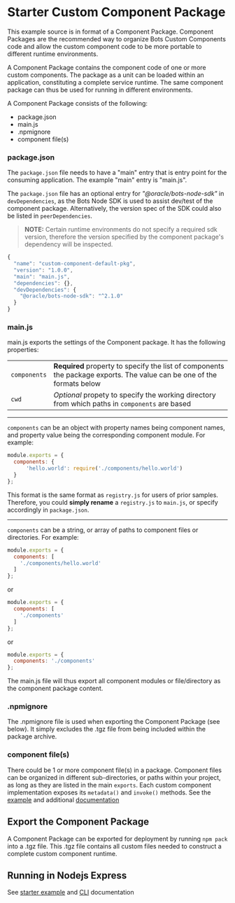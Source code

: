 # Starter Custom Component Package

This example source is in format of a Component Package. Component Packages are the recommended way to organize Bots Custom Components code and allow the custom component code to be more portable to different runtime environments.

A Component Package contains the component code of one or more custom components. The package as a unit can be loaded within an application, constituting a complete service runtime. The same component package can thus be used for running in different environments.  

A Component Package consists of the following:

- package.json
- main.js
- .npmignore
- component file(s)

### package.json

The `package.json` file needs to have a "main" entry that is entry point for
the consuming application.  The example "main" entry is "main.js".

The `package.json` file has an optional entry for _"@oracle/bots-node-sdk"_ in
`devDependencies`, as the Bots Node SDK is used to assist dev/test of the component
package. Alternatively, the version spec of the SDK could also be listed in `peerDependencies`.

> **NOTE:** Certain runtime environments do not specify a required sdk version,
therefore the version specified by the component package's dependency will be inspected.

```javascript
{
  "name": "custom-component-default-pkg",
  "version": "1.0.0",
  "main": "main.js",
  "dependencies": {},
  "devDependencies": {
    "@oracle/bots-node-sdk": "^2.1.0"
  }
}
```

### main.js

main.js exports the settings of the Component package. It has the following properties:

| | |
|--|--|
| `components` | **Required** property to specify the list of components the package exports. The value can be one of the formats below |
| `cwd` | _Optional_ propety to specify the working directory from which paths in `components` are based |

---

`components` can be an object with property names being component names, and property value being the corresponding component module. For example:

```javascript
module.exports = {
  components: {
      'hello.world': require('./components/hello.world')
  }
};
```

This format is the same format as `registry.js` for users of prior samples.
Therefore, you could **simply rename** a `registry.js` to `main.js`, or specify
accordingly in `package.json`.

---

`components` can be a string, or array of paths to component files or directories. For example:

```javascript
module.exports = {
  components: [
    './components/hello.world'
  ]
};
```

or

```javascript
module.exports = {
  components: [
    './components'
  ]
};
```

or

```javascript
module.exports = {
  components: './components'
};
```

The main.js file will thus export all component modules or file/directory as the component package content.

### .npmignore

The .npmignore file is used when exporting the Component Package (see below). It simply excludes the .tgz file from being included within the package archive.

### component file(s)

There could be 1 or more component file(s) in a package.  Component files can be organized in different sub-directories, or paths within your project, as long as they are listed in the main `exports`.
Each custom component implementation exposes its `metadata()` and `invoke()` methods.  See the [example](./components/hello.world.js) and additional [documentation](https://oracle.github.io/bots-node-sdk/#custom-component-code)

## Export the Component Package

A Component Package can be exported for deployment by running `npm pack` into a .tgz file.  This .tgz file contains all custom files needed to construct a complete custom component runtime. 

## Running in Nodejs Express

See [starter example](../README.md) and
[CLI](https://github.com/oracle/bots-node-sdk/blob/master/bin/CLI.md) documentation
